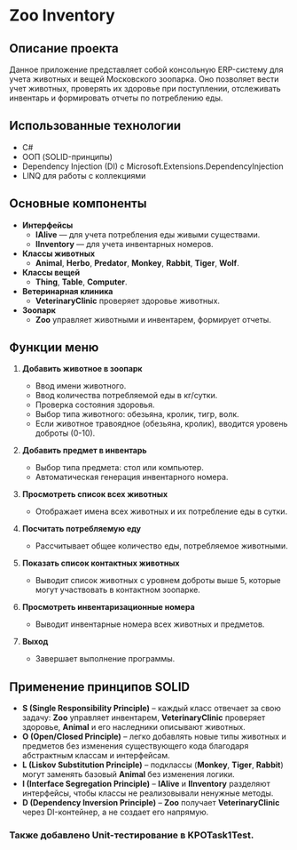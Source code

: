 # Zoo Inventory

## Описание проекта
Данное приложение представляет собой консольную ERP-систему для учета животных и вещей Московского зоопарка. 
Оно позволяет вести учет животных, проверять их здоровье при поступлении, отслеживать инвентарь и формировать отчеты по потреблению еды.

## Использованные технологии
- C#
- ООП (SOLID-принципы)
- Dependency Injection (DI) с Microsoft.Extensions.DependencyInjection
- LINQ для работы с коллекциями

## Основные компоненты
- **Интерфейсы**
  - **IAlive** — для учета потребления еды живыми существами.
  - **IInventory** — для учета инвентарных номеров.
- **Классы животных**
  - **Animal**, **Herbo**, **Predator**, **Monkey**, **Rabbit**, **Tiger**, **Wolf**.
- **Классы вещей**
  - **Thing**, **Table**, **Computer**.
- **Ветеринарная клиника**
  - **VeterinaryClinic** проверяет здоровье животных.
- **Зоопарк**
  - **Zoo** управляет животными и инвентарем, формирует отчеты.

## Функции меню
1. **Добавить животное в зоопарк**
   - Ввод имени животного.
   - Ввод количества потребляемой еды в кг/сутки.
   - Проверка состояния здоровья.
   - Выбор типа животного: обезьяна, кролик, тигр, волк.
   - Если животное травоядное (обезьяна, кролик), вводится уровень доброты (0-10).
   
2. **Добавить предмет в инвентарь**
   - Выбор типа предмета: стол или компьютер.
   - Автоматическая генерация инвентарного номера.

3. **Просмотреть список всех животных**
   - Отображает имена всех животных и их потребление еды в сутки.

4. **Посчитать потребляемую еду**
   - Рассчитывает общее количество еды, потребляемое животными.

5. **Показать список контактных животных**
   - Выводит список животных с уровнем доброты выше 5, которые могут участвовать в контактном зоопарке.

6. **Просмотреть инвентаризационные номера**
   - Выводит инвентарные номера всех животных и предметов.

7. **Выход**
   - Завершает выполнение программы.

## Применение принципов SOLID
- **S (Single Responsibility Principle)** – каждый класс отвечает за свою задачу: **Zoo** управляет инвентарем, **VeterinaryClinic** проверяет здоровье, **Animal** и его наследники описывают животных.
- **O (Open/Closed Principle)** – легко добавлять новые типы животных и предметов без изменения существующего кода благодаря абстрактным классам и интерфейсам.
- **L (Liskov Substitution Principle)** – подклассы (**Monkey**, **Tiger**, **Rabbit**) могут заменять базовый **Animal** без изменения логики.
- **I (Interface Segregation Principle)** – **IAlive** и **IInventory** разделяют интерфейсы, чтобы классы не реализовывали ненужные методы.
- **D (Dependency Inversion Principle)** – **Zoo** получает **VeterinaryClinic** через DI-контейнер, а не создает его напрямую.

### Также добавлено Unit-тестирование в KPOTask1Test.
